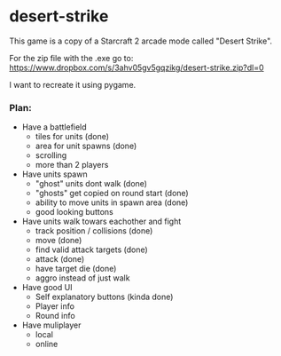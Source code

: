 # desert-strike

This game is a copy of a Starcraft 2 arcade mode called "Desert Strike".

For the zip file with the .exe go to:
https://www.dropbox.com/s/3ahv05gv5gqzikg/desert-strike.zip?dl=0

I want to recreate it using pygame.

### Plan:
* Have a battlefield
  * tiles for units (done)
  * area for unit spawns (done)
  * scrolling
  * more than 2 players
* Have units spawn
  * "ghost" units dont walk (done)
  * "ghosts" get copied on round start (done)
  * ability to move units in spawn area (done)
  * good looking buttons
* Have units walk towars eachother and fight
  * track position / collisions (done)
  * move (done)
  * find valid attack targets (done)
  * attack (done)
  * have target die (done)
  * aggro instead of just walk
* Have good UI
  * Self explanatory buttons (kinda done)
  * Player info
  * Round info
* Have muliplayer
  * local
  * online



